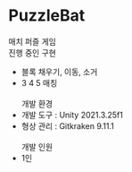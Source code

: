 # PuzzleBat
매치 퍼즐 게임
</br>
진행 중인 구현
- 블록 채우기, 이동, 소거
- 3 4 5 매칭
</br> </br>
개발 환경
- 개발 도구 : Unity 2021.3.25f1
- 형상 관리 : Gitkraken 9.11.1
</br> </br>
개발 인원
- 1인
